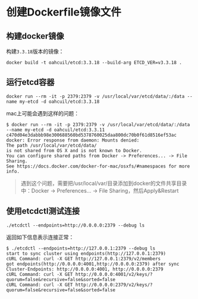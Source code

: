 # 创建Dockerfile镜像文件

## 构建docker镜像

构建`3.3.18`版本的镜像：

`docker build -t oahcuil/etcd:3.3.18 --build-arg ETCD_VER=v3.3.18 .`

## 运行etcd容器

`docker run --rm -it -p 2379:2379 -v /usr/local/var/etcd/data/:/data --name my-etcd -d oahcuil/etcd:3.3.18`

mac上可能会遇到这样的问题：

```
$ docker run --rm -it -p 2379:2379 -v /usr/local/var/etcd/data/:/data --name my-etcd -d oahcuil/etcd:3.3.11
c470d04e3dabbb98e300688560bd5378760025daa800dc70b0f61d8516ef53ac
docker: Error response from daemon: Mounts denied:
The path /usr/local/var/etcd/data/
is not shared from OS X and is not known to Docker.
You can configure shared paths from Docker -> Preferences... -> File Sharing.
See https://docs.docker.com/docker-for-mac/osxfs/#namespaces for more info.
```

> 遇到这个问题，需要把/usr/local/var/目录添加到docker的文件共享目录中：Docker -> Preferences... -> File Sharing，然后Apply&Restart

## 使用etcdctl测试连接

`./etcdctl --endpoints=http://0.0.0.0:2379 --debug ls`

返回如下信息表示连接正常：

```
$ ./etcdctl --endpoints=http://127.0.0.1:2379 --debug ls
start to sync cluster using endpoints(http://127.0.0.1:2379)
cURL Command: curl -X GET http://127.0.0.1:2379/v2/members
got endpoints(http://0.0.0.0:4001,http://0.0.0.0:2379) after sync
Cluster-Endpoints: http://0.0.0.0:4001, http://0.0.0.0:2379
cURL Command: curl -X GET http://0.0.0.0:4001/v2/keys/?quorum=false&recursive=false&sorted=false
cURL Command: curl -X GET http://0.0.0.0:2379/v2/keys/?quorum=false&recursive=false&sorted=false
```
